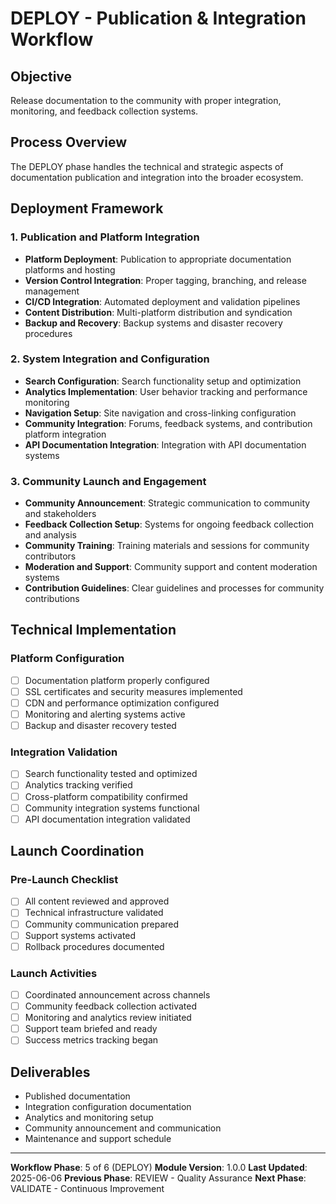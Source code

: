 # DEPLOY - Publication & Integration Workflow

## Objective
Release documentation to the community with proper integration, monitoring, and feedback collection systems.

## Process Overview
The DEPLOY phase handles the technical and strategic aspects of documentation publication and integration into the broader ecosystem.

## Deployment Framework

### 1. Publication and Platform Integration
- **Platform Deployment**: Publication to appropriate documentation platforms and hosting
- **Version Control Integration**: Proper tagging, branching, and release management
- **CI/CD Integration**: Automated deployment and validation pipelines
- **Content Distribution**: Multi-platform distribution and syndication
- **Backup and Recovery**: Backup systems and disaster recovery procedures

### 2. System Integration and Configuration
- **Search Configuration**: Search functionality setup and optimization
- **Analytics Implementation**: User behavior tracking and performance monitoring
- **Navigation Setup**: Site navigation and cross-linking configuration
- **Community Integration**: Forums, feedback systems, and contribution platform integration
- **API Documentation Integration**: Integration with API documentation systems

### 3. Community Launch and Engagement
- **Community Announcement**: Strategic communication to community and stakeholders
- **Feedback Collection Setup**: Systems for ongoing feedback collection and analysis
- **Community Training**: Training materials and sessions for community contributors
- **Moderation and Support**: Community support and content moderation systems
- **Contribution Guidelines**: Clear guidelines and processes for community contributions

## Technical Implementation

### Platform Configuration
- [ ] Documentation platform properly configured
- [ ] SSL certificates and security measures implemented
- [ ] CDN and performance optimization configured
- [ ] Monitoring and alerting systems active
- [ ] Backup and disaster recovery tested

### Integration Validation
- [ ] Search functionality tested and optimized
- [ ] Analytics tracking verified
- [ ] Cross-platform compatibility confirmed
- [ ] Community integration systems functional
- [ ] API documentation integration validated

## Launch Coordination

### Pre-Launch Checklist
- [ ] All content reviewed and approved
- [ ] Technical infrastructure validated
- [ ] Community communication prepared
- [ ] Support systems activated
- [ ] Rollback procedures documented

### Launch Activities
- [ ] Coordinated announcement across channels
- [ ] Community feedback collection activated
- [ ] Monitoring and analytics review initiated
- [ ] Support team briefed and ready
- [ ] Success metrics tracking began

## Deliverables
- Published documentation
- Integration configuration documentation
- Analytics and monitoring setup
- Community announcement and communication
- Maintenance and support schedule

---

**Workflow Phase**: 5 of 6 (DEPLOY)
**Module Version**: 1.0.0
**Last Updated**: 2025-06-06
**Previous Phase**: REVIEW - Quality Assurance
**Next Phase**: VALIDATE - Continuous Improvement
